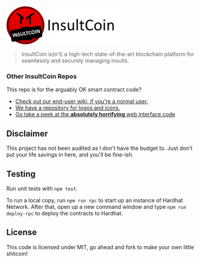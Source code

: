 <img src="https://raw.githubusercontent.com/Dopechain/insultcoin-logo/main/logos/png/insultcoin_with_text.png" alt="InsultCoin Logo" width="300"/>

> InsultCoin is(n't) a high-tech state-of-the-art blockchain platform for seamlessly and securely managing insults.

### Other InsultCoin Repos

This repo is for the arguably OK smart contract code?
* [Check out our end-user wiki, if you're a normal user.](https://github.com/Dopechain/insultcoin-wiki/wiki)
* [We have a repository for logos and icons.](https://github.com/Dopechain/insultcoin-logo)
* [Go take a peek at the **absolutely horrifying** web interface code](https://github.com/Dopechain/insultcoin-web "It's called a 'web' interface because it's a tangled web of spaghetti code.")

## Disclaimer

This project has not been audited as I don't have the budget to. Just don't put your life savings in here, and you'll be fine-ish.

## Testing

Run unit tests with `npm test`.

To run a local copy, run `npm run rpc` to start up an instance of Hardhat Network. After that, open up a new command window and type `npm run deploy-rpc` to deploy the contracts to Hardhat.

## License

This code is licensed under MIT, go ahead and fork to make your own little shitcoin!
